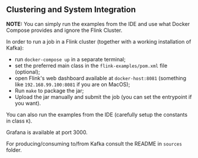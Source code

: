 ## Clustering and System Integration

__NOTE:__ You can simply run the examples from the IDE and use what Docker Compose provides and
ignore the Flink Cluster.

In order to run a job in a Flink cluster (together with a working installation of Kafka):

 * run `docker-compose up` in a separate terminal;
 * set the preferred main class in the `flink-examples/pom.xml` file (optional);
 * open Flink's web dashboard available at `docker-host:8081` (something like `192.168.99.100:8081` if you are on MacOS);
 * Run `make` to package the jar;
 * Upload the jar manually and submit the job (you can set the entrypoint if you want).

You can also run the examples from the IDE (carefully setup the constants in class `K`).

Grafana is available at port 3000.

For producing/consuming to/from Kafka consult the README in `sources` folder.
